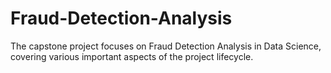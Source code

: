 # Fraud-Detection-Analysis
The capstone project focuses on Fraud Detection Analysis in Data Science, covering various important aspects of the project lifecycle. 

